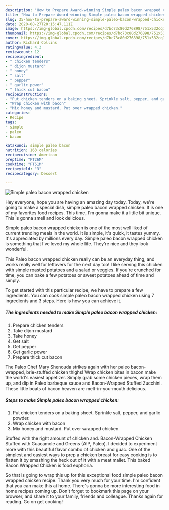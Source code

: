 ```yaml
---
description: "How to Prepare Award-winning Simple paleo bacon wrapped chicken"
title: "How to Prepare Award-winning Simple paleo bacon wrapped chicken"
slug: 35-how-to-prepare-award-winning-simple-paleo-bacon-wrapped-chicken
date: 2020-08-27T20:15:47.111Z
image: https://img-global.cpcdn.com/recipes/d7bc73c80d276898/751x532cq70/simple-paleo-bacon-wrapped-chicken-recipe-main-photo.jpg
thumbnail: https://img-global.cpcdn.com/recipes/d7bc73c80d276898/751x532cq70/simple-paleo-bacon-wrapped-chicken-recipe-main-photo.jpg
cover: https://img-global.cpcdn.com/recipes/d7bc73c80d276898/751x532cq70/simple-paleo-bacon-wrapped-chicken-recipe-main-photo.jpg
author: Richard Collins
ratingvalue: 4.3
reviewcount: 12
recipeingredient:
- " chicken tenders"
- " dijon mustard"
- " honey"
- " salt"
- " pepper"
- " garlic power"
- " thick cut bacon"
recipeinstructions:
- "Put chicken tenders on a baking sheet. Sprinkle salt, pepper, and garlic powder."
- "Wrap chicken with bacon"
- "Mix honey and mustard. Put over wrapped chicken."
categories:
- Recipe
tags:
- simple
- paleo
- bacon

katakunci: simple paleo bacon 
nutrition: 163 calories
recipecuisine: American
preptime: "PT26M"
cooktime: "PT51M"
recipeyield: "3"
recipecategory: Dessert

---
```



![Simple paleo bacon wrapped chicken](https://img-global.cpcdn.com/recipes/d7bc73c80d276898/751x532cq70/simple-paleo-bacon-wrapped-chicken-recipe-main-photo.jpg)

Hey everyone, hope you are having an amazing day today. Today, we're going to make a special dish, simple paleo bacon wrapped chicken. It is one of my favorites food recipes. This time, I'm gonna make it a little bit unique. This is gonna smell and look delicious.

Simple paleo bacon wrapped chicken is one of the most well liked of current trending meals in the world. It is simple, it's quick, it tastes yummy. It's appreciated by millions every day. Simple paleo bacon wrapped chicken is something that I've loved my whole life. They're nice and they look wonderful.

This Paleo bacon wrapped chicken really can be an everyday thing, and works really well for leftovers for the next day too! I like serving this chicken with simple roasted potatoes and a salad or veggies. If you&#39;re crunched for time, you can bake a few potatoes or sweet potatoes ahead of time and simply.


To get started with this particular recipe, we have to prepare a few ingredients. You can cook simple paleo bacon wrapped chicken using 7 ingredients and 3 steps. Here is how you can achieve it.

##### The ingredients needed to make Simple paleo bacon wrapped chicken:

1. Prepare  chicken tenders
1. Take  dijon mustard
1. Take  honey
1. Get  salt
1. Get  pepper
1. Get  garlic power
1. Prepare  thick cut bacon


The Paleo Chef Mary Shenouda strikes again with her paleo bacon-wrapped, brie-stuffed chicken thighs! Wrap chicken bites in bacon make the world&#39;s easiest appetizer. Simply grab some chicken pieces, wrap them up, and dip in Paleo barbeque sauce and Bacon-Wrapped Stuffed Zucchini. These little boats of bacon heaven are melt-in-you-mouth delicious. 

##### Steps to make Simple paleo bacon wrapped chicken:

1. Put chicken tenders on a baking sheet. Sprinkle salt, pepper, and garlic powder.
1. Wrap chicken with bacon
1. Mix honey and mustard. Put over wrapped chicken.


Stuffed with the right amount of chicken and. Bacon-Wrapped Chicken Stuffed with Guacamole and Greens (AIP, Paleo). I decided to experiment more with this beautiful flavor combo of chicken and guac. One of the simplest and easiest ways to prep a chicken breast for easy cooking is to flatten it by smashing the heck out of it with a meat mallet. This baked Bacon Wrapped Chicken is food euphoria. 

So that is going to wrap this up for this exceptional food simple paleo bacon wrapped chicken recipe. Thank you very much for your time. I'm confident that you can make this at home. There's gonna be more interesting food in home recipes coming up. Don't forget to bookmark this page on your browser, and share it to your family, friends and colleague. Thanks again for reading. Go on get cooking!
